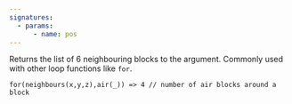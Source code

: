 ```yaml
---
signatures:
  - params:
      - name: pos
---
```


Returns the list of 6 neighbouring blocks to the argument. Commonly used with other loop functions like `for`.

```scarpet
for(neighbours(x,y,z),air(_)) => 4 // number of air blocks around a block
```
